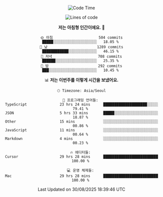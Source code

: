 <div align="center">

<br />

 <!--START_SECTION:waka-->
![Code Time](http://img.shields.io/badge/Code%20Time-5%2C071%20hrs%208%20mins-blue)

![Lines of code](https://img.shields.io/badge/%EC%A0%80%EB%8A%94%20%EC%97%AC%ED%83%9C%EA%B9%8C%EC%A7%80%20-2.1%20million%20%EC%A4%84%EC%9D%98%20%EC%BD%94%EB%93%9C%EB%A5%BC%20%EC%9E%91%EC%84%B1%ED%96%88%EC%96%B4%EC%9A%94.-blue)

**저는 아침형 인간이에요. 🐤** 

```text
🌞 아침                     504 commits         █████░░░░░░░░░░░░░░░░░░░░   18.05 % 
🌆 낮　                     1289 commits        ████████████░░░░░░░░░░░░░   46.15 % 
🌃 저녁                     708 commits         ██████░░░░░░░░░░░░░░░░░░░   25.35 % 
🌙 밤　                     292 commits         ███░░░░░░░░░░░░░░░░░░░░░░   10.45 % 
```


📊 **저는 이번주를 이렇게 시간을 보냈어요.** 

```text
🕑︎ Timezone: Asia/Seoul

💬 프로그래밍 언어들: 
TypeScript               23 hrs 24 mins      ████████████████████░░░░░   79.41 % 
JSON                     5 hrs 33 mins       █████░░░░░░░░░░░░░░░░░░░░   18.87 % 
Other                    15 mins             ░░░░░░░░░░░░░░░░░░░░░░░░░   00.86 % 
JavaScript               11 mins             ░░░░░░░░░░░░░░░░░░░░░░░░░   00.64 % 
Markdown                 4 mins              ░░░░░░░░░░░░░░░░░░░░░░░░░   00.23 % 

🔥 에디터들: 
Cursor                   29 hrs 28 mins      █████████████████████████   100.00 % 

💻 운영 체제들: 
Mac                      29 hrs 28 mins      █████████████████████████   100.00 % 
```


 Last Updated on 30/08/2025 18:39:46 UTC
<!--END_SECTION:waka-->

</div>
